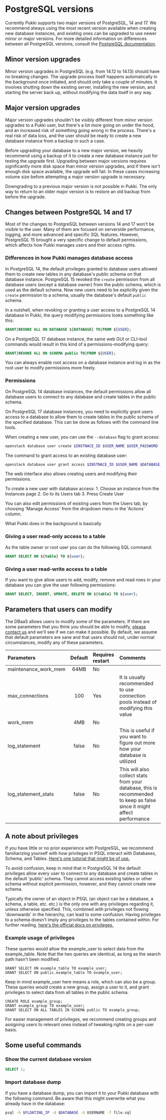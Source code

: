 # PostgreSQL versions

Currently Pukki supports two major versions of PostgreSQL, 14 and 17. We recommend always using
the most recent version available when creating new database instances, and existing ones can
be upgraded to use newer minor or major versions. For more detailed information on differences
between all PostgreSQL versions, consult the
[PostgreSQL documentation](https://www.postgresql.org/docs/release/).

## Minor version upgrades

Minor version upgrades in PostgreSQL (e.g. from 14.12 to 14.13) should have no breaking changes.
The upgrade process itself happens automatically in the background once initiated, and should only
take a couple of minutes. It involves shutting down the existing server, installing the new version,
and starting the server back up, without modifying the data itself in any way.

## Major version upgrades

Major version upgrades shouldn't be visibly different from minor version upgrades to a Pukki user,
but there's a lot more going on under the hood, and an increased risk of something going wrong in
the process. There's a real risk of data loss, and the user should be ready to create a new
database instance from a backup in such a case.

Before upgrading your database to a new major version, we heavily recommend using a backup of it
to create a new database instance just for testing the upgrade first. Upgrading between major
versions requires significantly more disk space than minor version upgrades, and if there isn't
enough disk space available, the upgrade will fail. In these cases increasing volume size before
attempting a major version upgrade is necessary.

Downgrading to a previous major version is not possible in Pukki. The only way to return to an
older major version is to restore an old backup from before the upgrade.

## Changes between PostgreSQL 14 and 17

Most of the changes to PostgreSQL between versions 14 and 17 won't be visible to the user. Many of
them are focused on serverside performance, logging, and more advanced and specific SQL features.
However, PostgreSQL 15 brought a very specific change to default permissions, which affects how
Pukki manages users and their access rights.

### Differences in how Pukki manages database access

In PostgreSQL 14, the default privileges granted to database users allowed them to create new
tables in any database's public schema on that database instance. PostgreSQL 15 revoked the
`create` permission from all database users (except a database owner) from the public schema,
which is used as the default schema. Now new users need to be explicitly given the `create`
permission to a schema, usually the database's default `public` schema.

In a nutshell, when revoking or granting a user access to a PostgreSQL 14 database in Pukki, the
query modifying permissions looks something like this:

```sql
GRANT|REVOKE ALL ON DATABASE ${DATABASE} TO|FROM ${USER};
```

On a PostgreSQL 17 database instance, the same web GUI or CLI-tool commands would result in this
kind of a permissions-modifying query:

```sql
GRANT|REVOKE ALL ON SCHEMA public TO|FROM ${USER};
```

You can always enable root access on a database instance and log in as the root user to modify
permissions more freely.

### Permissions

On PostgreSQL 14 database instances, the default permissions allow all database users to connect
to any database and create tables in the public schema.

On PostgreSQL 17 database instances, you need to explicitly grant users access to a database to
allow them to create tables in the public schema of the specified database. This can be done as
follows with the command line tools.

When creating a new user, you can use the `--database` flag to grant access:
```sh
openstack database user create $INSTNACE_ID $USER_NAME $USER_PASSWORD --database $DATABASE_NAME
```

The command to grant access to an existing database user:
```sh
openstack database user grant access $INSTNACE_ID $USER_NAME $DATABASE_NAME
```

The web interface also allows creating users and modifying their permissions.

To create a new user with database access:
    1. Choose an instance from the Instances page
    2. Go to its Users tab
    3. Press Create User

You can also edit permissions of existing users from the Users tab, by choosing 'Manage Access'
from the dropdown menu in the 'Actions' column.

What Pukki does in the background is basically

### Giving a user read-only access to a table
As the table owner or root user you can do the following SQL command:

```sql
GRANT SELECT ON ${table} TO ${user};
```

### Giving a user read-write access to a table

If you want to give allow users to add, modify, remove and read rows in your database you can give the
user following permissions:

```sql
GRANT SELECT, INSERT, UPDATE, DELETE ON ${table} TO ${user};
```

## Parameters that users can modify

The DBaaS allows users to modify some of the parameters.
If there are some parameters that you think you should be able to modify, [please contact us](../../support/contact.md) and we'll see if we can make it possible.
By default, we assume that default parameters are sane and that users should not, under normal circumstances, modify any of these parameters.

| Parameters           | Default | Requires restart | Comments |
|:--- |:---:|:---|:---|
| maintenance_work_mem | 64MB  | No  | |
| max_connections      | 100   | Yes |It is usually recommended to use connection pools instead of modifying this value |
| work_mem             | 4MB   | No  | |
| log_statement        | false | No  | This is useful if you want to figure out more how your database is utilized |
| log_statement_stats  | false | No  |This will also collect stats from your database, this is recommended to keep as false since it might affect performance |

## A note about privileges

If you have little or no prior experience with PostgreSQL, we recommend familiarizing yourself with how privileges in PSQL interact with Databases, Schema, and Tables. [Here's one tutorial that might be of use.](https://www.postgresqltutorial.com/postgresql-administration/postgresql-schema/)

To avoid confusion, keep in mind that in PostgreSQL 14 the default privileges allow every user to connect to any database and create tables in the default 'public' schema. They cannot access existing tables or other schema without explicit permission, however, and they cannot create new schema.

Typically the owner of an object in PSQL (an object can be a database, a schema, a table, etc. etc.) is the only one with any privileges regarding it, unless otherwise specified. This, combined with privileges not flowing 'downwards' in the hierarchy, can lead to some confusion. Having privileges to a schema doesn't imply any privileges to the tables contained within. For further reading, [here's the official docs on privileges.](https://www.postgresql.org/docs/14/ddl-priv.html)

### Example usage of privileges

These queries would allow the example_user to select data from the example_table. Note that the two queries are identical, as long as the search path hasn't been modified.

```
GRANT SELECT ON example_table TO example_user;
GRANT SELECT ON public.example_table TO example_user;
```

Keep in mind example_user here means a role, which can also be a group. These queries would create a new group, assign a user to it, and grant privileges to select data from all tables in the public schema.

```
CREATE ROLE example_group;
GRANT example_group TO example_user;
GRANT SELECT ON ALL TABLES IN SCHEMA public TO example_group;
```

For easier management of privileges, we recommend creating groups and assigning users to relevant ones instead of tweaking rights on a per-user basis.




## Some useful commands

### Show the current database version

```sql
SELECT 1;
```

### Import database dump

If you have a database dump, you can import it to your Pukki database with the following command. Be aware that this might overwrite what you already have in the database:

```bash
psql -h $FLOATING_IP -d $DATABASE -U USERNAME -f file.sql
```
